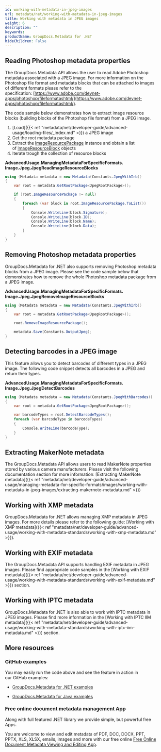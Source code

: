```yaml
---
id: working-with-metadata-in-jpeg-images
url: metadata/net/working-with-metadata-in-jpeg-images
title: Working with metadata in JPEG images
weight: 6
description: ""
keywords: 
productName: GroupDocs.Metadata for .NET
hideChildren: False
---
```

## Reading Photoshop metadata properties

The GroupDocs Metadata API allows the user to read Adobe Photoshop metadata associated with a JPEG image. For more information on the Photoshop file format and metadata blocks that can be attached to images of different formats please refer to the specification: [https://www.adobe.com/devnet-apps/photoshop/fileformatashtml/](https://www.adobe.com/devnet-apps/photoshop/fileformatashtml/).

The code sample below demonstrates how to extract image resource blocks (building blocks of the Photoshop file format) from a JPEG image.

1.  [Load]({{< ref "metadata/net/developer-guide/advanced-usage/loading-files/_index.md" >}}) a JPEG image
2.  Get the root metadata package
3.  Extract the [ImageResourcePackage](https://reference.groupdocs.com/net/metadata/groupdocs.metadata.formats.image/imageresourcepackage) instance and obtain a list of [ImageResourceBlock](https://reference.groupdocs.com/net/metadata/groupdocs.metadata.formats.image/imageresourceblock) objects
4.  Iterate trough the collection of resource blocks

**AdvancedUsage.ManagingMetadataForSpecificFormats.<WBR>Image.Jpeg.JpegReadImageResourceBlocks**

```csharp
using (Metadata metadata = new Metadata(Constants.JpegWithIrb))
{
	var root = metadata.GetRootPackage<JpegRootPackage>();

	if (root.ImageResourcePackage != null)
	{
		foreach (var block in root.ImageResourcePackage.ToList())
		{
			Console.WriteLine(block.Signature);
			Console.WriteLine(block.ID);
			Console.WriteLine(block.Name);
			Console.WriteLine(block.Data);
		}
	}
}
```

## Removing Photoshop metadata properties

GroupDocs.Metadata for .NET also supports removing Photoshop metadata blocks from a JPEG image. Please see the code sample below that demonstrates how to remove the whole Photoshop metadata package from a JPEG image.

**AdvancedUsage.ManagingMetadataForSpecificFormats.<WBR>Image.Jpeg.JpegRemoveImageResourceBlocks**

```csharp
using (Metadata metadata = new Metadata(Constants.JpegWithIrb))
{
	var root = metadata.GetRootPackage<JpegRootPackage>();

	root.RemoveImageResourcePackage();

	metadata.Save(Constants.OutputJpeg);
}
```

## Detecting barcodes in a JPEG image

This feature allows you to detect barcodes of different types in a JPEG image. The following code snippet detects all barcodes in a JPEG and return their types.

**AdvancedUsage.ManagingMetadataForSpecificFormats.<WBR>Image.Jpeg.JpegDetectBarcodes**

```csharp
using (Metadata metadata = new Metadata(Constants.JpegWithBarcodes))
{
	var root = metadata.GetRootPackage<JpegRootPackage>();

	var barcodeTypes = root.DetectBarcodeTypes();
	foreach (var barcodeType in barcodeTypes)
	{
		Console.WriteLine(barcodeType);
	}
}
```

## Extracting MakerNote metadata

The GroupDocs.Metadata API allows users to read MakerNote properties stored by various camera manufacturers. Please visit the following documentation section for more information: [Extracting MakerNote metadata]({{< ref "metadata/net/developer-guide/advanced-usage/managing-metadata-for-specific-formats/images/working-with-metadata-in-jpeg-images/extracting-makernote-metadata.md" >}})

## Working with XMP metadata

GroupDocs.Metadata for .NET allows managing XMP metadata in JPEG images. For more details please refer to the following guide: [Working with XMP metadata]({{< ref "metadata/net/developer-guide/advanced-usage/working-with-metadata-standards/working-with-xmp-metadata.md" >}}).

## Working with EXIF metadata

The GroupDocs.Metadata API supports handling EXIF metadata in JPEG images. Please find appropriate code samples in the [Working with EXIF metadata]({{< ref "metadata/net/developer-guide/advanced-usage/working-with-metadata-standards/working-with-exif-metadata.md" >}}) section.

## Working with IPTC metadata

GroupDocs.Metadata for .NET is also able to work with IPTC metadata in JPEG images. Please find more information in the [Working with IPTC IIM metadata]({{< ref "metadata/net/developer-guide/advanced-usage/working-with-metadata-standards/working-with-iptc-iim-metadata.md" >}}) section.

## More resources

### GitHub examples

You may easily run the code above and see the feature in action in our GitHub examples:

*   [GroupDocs.Metadata for .NET examples](https://github.com/groupdocs-metadata/GroupDocs.Metadata-for-.NET)
    
*   [GroupDocs.Metadata for Java examples](https://github.com/groupdocs-metadata/GroupDocs.Metadata-for-Java)
    

### Free online document metadata management App

Along with full featured .NET library we provide simple, but powerful free Apps.

You are welcome to view and edit metadata of PDF, DOC, DOCX, PPT, PPTX, XLS, XLSX, emails, images and more with our free online [Free Online Document Metadata Viewing and Editing App](https://products.groupdocs.app/metadata).
